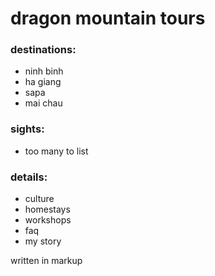 # dragon mountain tours

### destinations:

- ninh binh
- ha giang
- sapa
- mai chau


### sights:

- too many to list


### details:

- culture
- homestays
- workshops
- faq
- my story




written in markup

